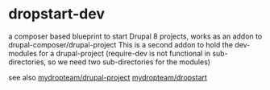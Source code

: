 # dropstart-dev

a composer based blueprint to start Drupal 8 projects, works as an addon to drupal-composer/drupal-project
This is a second addon to hold the dev-modules for a drupal-project
(require-dev is not functional in sub-directories, so we need two sub-directories for the modules)

see also
[mydropteam/drupal-project](https://github.com/drupal-composer/drupal-project)
[mydropteam/dropstart](https://github.com/mydropteam/dropstart)
